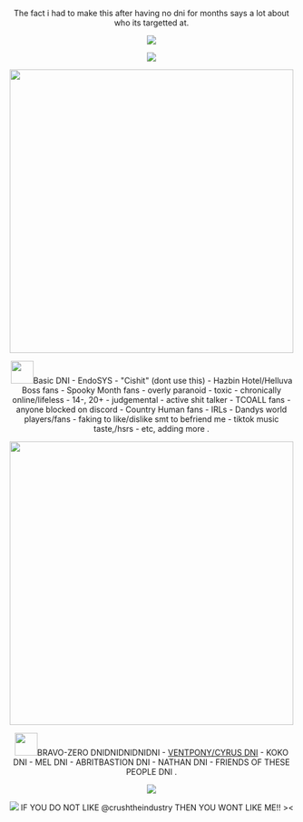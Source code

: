 <p align="center">The fact i had to make this after having no dni for months says a lot about who its targetted at.
<p align="center"><img src="https://64.media.tumblr.com/0b89b61630c69e871b8bcab2602e86a4/b6b9e2d07a925792-d8/s2048x3072/e0cb708b945a719fa768e52ce50c9c649d7b25ba.pnj">
<p align="center"><img src="https://64.media.tumblr.com/a28e98c06baa0b17fee7040d9035a7ae/aab72ea29bb1a1dc-ef/s1280x1920/74ee422be4d76f2482325927af09a1c6dcd214dc.pnj">
<p align="center"><img src="https://64.media.tumblr.com/4d76a0baa47781bc6901cf483d5fe902/0033cf21d69028df-2d/s1280x1920/890d914fcd66a611e5b31f23496bd34333962f45.pnj" width="500">
<p align="center"><img src="https://64.media.tumblr.com/3e511f20e97625683e161892f800965d/270a2fd93e371f0c-ea/s1280x1920/7dae61e08567568acf26736627169fb8b3afbe54.pnj" width="40">Basic DNI - EndoSYS - "Cishit" (dont use this) - Hazbin Hotel/Helluva Boss fans - Spooky Month fans - overly paranoid - toxic - chronically online/lifeless - 14-, 20+ - judgemental - active shit talker - TCOALL fans - anyone blocked on discord - Country Human fans - IRLs - Dandys world players/fans - faking to like/dislike smt to befriend me - tiktok music taste,/hsrs - etc, adding more . 
<p align="center"><img src="https://64.media.tumblr.com/f102ca20617cd8bb2f60a83bda7ee430/0033cf21d69028df-17/s1280x1920/0275989e1cb27843dc10341f46acecc34c2a9395.pnj" width="500">
<p align="center"><img src="https://64.media.tumblr.com/3e511f20e97625683e161892f800965d/270a2fd93e371f0c-ea/s1280x1920/7dae61e08567568acf26736627169fb8b3afbe54.pnj" width="40">BRAVO-ZERO DNIDNIDNIDNIDNI - <a href="https://rentry.co/BlacklistCyrus">VENTPONY/CYRUS DNI</a> - KOKO DNI - MEL DNI - ABRITBASTION DNI - NATHAN DNI - FRIENDS OF THESE PEOPLE DNI .
<p align="center"><img src="https://64.media.tumblr.com/eb38ca7ea215c2bd17229d76943ea623/e5a737ee6ba35c22-d0/s1280x1920/3b6b49282a9ec532eee92727c5863b1d0e3d9908.pnj">
<p align="center"><img src="https://64.media.tumblr.com/d110f511788467019d75f6540070b43e/b6b9e2d07a925792-5b/s2048x3072/578b04502ec972f057eaeff47ca5400e2793c248.pnj">
IF YOU DO NOT LIKE @crushtheindustry THEN YOU WONT LIKE ME!! ><
